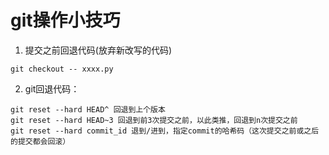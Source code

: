 # git操作小技巧
1. 提交之前回退代码(放弃新改写的代码)
```
git checkout -- xxxx.py
````
2. git回退代码：
```
git reset --hard HEAD^ 回退到上个版本
git reset --hard HEAD~3 回退到前3次提交之前，以此类推，回退到n次提交之前
git reset --hard commit_id 退到/进到，指定commit的哈希码（这次提交之前或之后的提交都会回滚）
```
